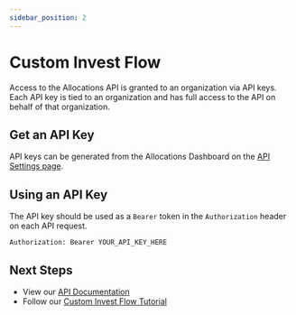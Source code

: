 ```yaml
---
sidebar_position: 2
---
```


# Custom Invest Flow

Access to the Allocations API is granted to an organization via API keys. Each API key is tied to an
organization and has full access to the API on behalf of that organization.

## Get an API Key

API keys can be generated from the Allocations Dashboard on the [API Settings page](https://dashboard.allocations.com).

## Using an API Key

The API key should be used as a `Bearer` token in the `Authorization` header on each API request.

```
Authorization: Bearer YOUR_API_KEY_HERE
```

## Next Steps

- View our [API Documentation](/api)
- Follow our [Custom Invest Flow Tutorial](/custom-invest-flow)
